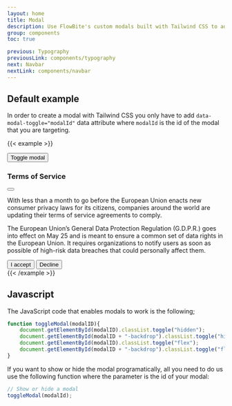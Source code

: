 ```yaml
---
layout: home
title: Modal
description: Use FlowBite's custom modals built with Tailwind CSS to add dialogs for your site
group: components
toc: true

previous: Typography
previousLink: components/typography
next: Navbar
nextLink: components/navbar
---
```


## Default example

In order to create a modal with Tailwind CSS you only have to add `data-modal-toggle="modalId"` data attribute where `modalId` is the id of the modal that you are targeting.

{{< example >}}
<!-- Modal toggle -->
<button class="block text-white bg-blue-700 hover:bg-blue-800 focus:ring-4 focus:ring-blue-300 font-medium rounded-lg text-sm px-5 py-2.5 text-center" type="button" data-modal-toggle="default-modal">
  Toggle modal
</button>

<!-- Main modal -->
<div class="hidden overflow-x-hidden overflow-y-auto fixed inset-0 z-50 justify-center items-center" id="default-modal">
    <div class="relative w-auto max-w-2xl px-4">
        <!-- Modal content -->
        <div class="bg-white rounded-lg shadow relative flex flex-col">
            <!-- Modal header -->
            <div class="flex items-start justify-between p-5 border-b rounded-t">
                <h3 class="text-xl lg:text-2xl font-semibold">
                    Terms of Service
                </h3>
                <button type="button" class="text-gray-400 bg-transparent hover:bg-gray-200 hover:text-gray-900 rounded-lg text-sm p-1.5 ml-auto inline-flex items-center" data-modal-toggle="default-modal">
                    <svg class="w-5 h-5" fill="currentColor" viewBox="0 0 20 20" xmlns="http://www.w3.org/2000/svg"><path fill-rule="evenodd" d="M4.293 4.293a1 1 0 011.414 0L10 8.586l4.293-4.293a1 1 0 111.414 1.414L11.414 10l4.293 4.293a1 1 0 01-1.414 1.414L10 11.414l-4.293 4.293a1 1 0 01-1.414-1.414L8.586 10 4.293 5.707a1 1 0 010-1.414z" clip-rule="evenodd"></path></svg>  
                </button>
            </div>
            <!-- Modal body -->
            <div class="p-6 space-y-6">
                <p class="text-gray-500 text-base leading-relaxed">
                    With less than a month to go before the European Union enacts new consumer privacy laws for its citizens, companies around the world are updating their terms of service agreements to comply.
                </p>
                <p class="text-gray-500 text-base leading-relaxed">
                    The European Union’s General Data Protection Regulation (G.D.P.R.) goes into effect on May 25 and is meant to ensure a common set of data rights in the European Union. It requires organizations to notify users as soon as possible of high-risk data breaches that could personally affect them.
                </p>
            </div>
            <!-- Modal footer -->
            <div class="flex space-x-2 items-center p-6 border-t border-gray-200 rounded-b">
                <button data-modal-toggle="default-modal" type="button" class="text-white bg-blue-700 hover:bg-blue-800 focus:ring-4 focus:ring-blue-300 font-medium rounded-lg text-sm px-5 py-2.5 text-center">I accept</button>
                <button data-modal-toggle="default-modal" type="button" class="text-gray-900 hover:text-white border border-gray-800 hover:bg-gray-900 focus:ring-4 focus:ring-gray-300 font-medium rounded-lg text-sm px-5 py-2.5 text-center">Decline</button>
            </div>
        </div>
    </div>
</div>

<!-- Modal backdrop -->
<div class="bg-gray-900 opacity-50 hidden fixed inset-0 z-40" id="default-modal-backdrop"></div>
{{< /example >}}

## Javascript

The JavaScript code that enables modals to work is the following;

```javascript
function toggleModal(modalID){
    document.getElementById(modalID).classList.toggle("hidden");
    document.getElementById(modalID + "-backdrop").classList.toggle("hidden");
    document.getElementById(modalID).classList.toggle("flex");
    document.getElementById(modalID + "-backdrop").classList.toggle("flex");
}
```

If you want to show or hide the modal programatically, all you need to do us use the following function where the parameter is the id of your modal:

```javascript
// Show or hide a modal
toggleModal(modalId);
```